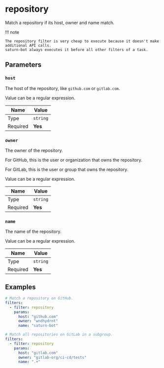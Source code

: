 # repository

Match a repository if its host, owner and name match.

!!! note

    The repository filter is very cheap to execute because it doesn't make additional API calls.
    saturn-bot always executes it before all other filters of a task.

## Parameters

### `host`

The host of the repository, like `github.com` or `gitlab.com`.

Value can be a regular expression.

| Name     | Value    |
| -------- | -------- |
| Type     | `string` |
| Required | **Yes**  |

### `owner`

The owner of the repository.

For GitHub, this is the user or organization that owns the repository.

For GitLab, this is the user or group that owns the repository.

Value can be a regular expression.

| Name     | Value    |
| -------- | -------- |
| Type     | `string` |
| Required | **Yes**  |

### `name`

The name of the repository.

Value can be a regular expression.

| Name     | Value    |
| -------- | -------- |
| Type     | `string` |
| Required | **Yes**  |

## Examples

```yaml
# Match a repository on GitHub.
filters:
  - filter: repository
    params:
      host: "github.com"
      owner: "wndhydrnt"
      name: "saturn-bot"
```

```yaml
# Match all repositories on GitLab in a subgroup.
filters:
  - filter: repository
    params:
      host: "gitlab.com"
      owner: "gitlab-org/ci-cd/tests"
      name: ".+"
```
